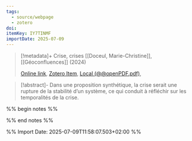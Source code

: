 ```yaml
---
tags:
  - source/webpage
  - zotero
doi: 
itemKey: IY7TINMF
importDate: 2025-07-09
---
```

>[!metadata]+
> Crise, crises
> [[Doceul, Marie-Christine]], 
> [[Géoconfluences]] (2024)
> 
> [Online link](https://geoconfluences.ens-lyon.fr/glossaire/crise), [Zotero Item](zotero://select/library/items/IY7TINMF), [Local (@@openPDF.pdf)](file://C:/Users/aburg/Documents/references/zotero/storage/4BVAG63Q/@@openPDF.pdf), 

>[!abstract]-
>Dans une proposition synthétique, la crise serait une rupture de la stabilité d’un système, ce qui conduit à réfléchir sur les temporalités de la crise.

%% begin notes %%

%% end notes %%

%% Import Date: 2025-07-09T11:58:07.503+02:00 %%
